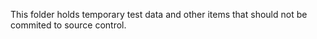 This folder holds temporary test data and other items that should not be commited to source control.